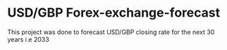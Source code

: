 # USD/GBP Forex-exchange-forecast
This project was done to forecast USD/GBP closing rate for the next 30 years i.e 2033
